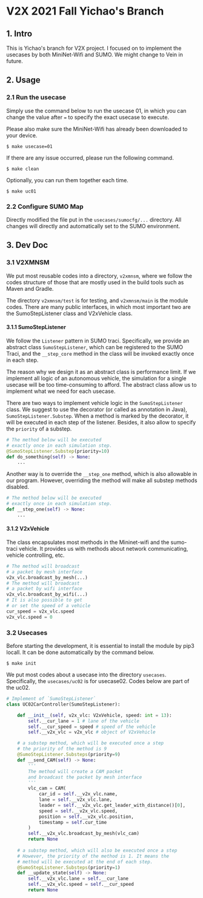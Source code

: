 # V2X 2021 Fall Yichao's Branch 

##  1. Intro

This is Yichao's branch for V2X project. I focused on to implement the usecases by both MiniNet-Wifi and SUMO. We might change to Vein in future. 

## 2. Usage 

### 2.1 Run the usecase 

Simply use the command below to run the usecase 01, in which you can change the value after `=` to specify the exact usecase to execute. 

Please also make sure the MiniNet-Wifi has already been downloaded to your device. 

```shell 
$ make usecase=01 
```

If there are any issue occurred, please run the following command. 

```shell 
$ make clean 
```

Optionally, you can run them together each time. 

```shell 
$ make uc01
```

### 2.2 Configure SUMO Map

Directly modified the file put in the `usecases/sumocfg/...` directory. All changes will directly and automatically set to the SUMO environment. 

## 3. Dev Doc

### 3.1 V2XMNSM

We put most reusable codes into a directory, `v2xmnsm`, where we follow the codes structure of those that are mostly used in the build tools such as Maven and Gradle. 

The directory `v2xmnsm/test` is for testing, and `v2xmnsm/main` is the module codes. There are many public interfaces, in which most important two are the SumoStepListener class and V2xVehicle class. 

#### 3.1.1 SumoStepListener

We follow the `Listener` pattern in SUMO traci. Specifically, we provide an abstract class `SumoStepListener`, which can be registered to the SUMO Traci, and the `__step_core` method in the class will be invoked exactly once in each step. 

The reason why we design it as an abstract class is performance limit. If we implement all logic of an autonomous vehicle, the simulation for a single usecase will be too time-consuming to afford. The abstract class allow us to implement what we need for each usecase. 

There are two ways to implement vehicle logic in the `SumoStepListener` class. We suggest to use the decorator (or called as annotation in Java), `SumoStepListener.Substep`. When a method is marked by the decorator, it will be executed in each step of the listener. Besides, it also allow to specify the `priority` of a substep. 

``` py
# The method below will be executed 
# exactly once in each simulation step.
@SumoStepListener.Substep(priority=10)
def do_something(self) -> None: 
    ...
```

Another way is to override the `__step_one` method, which is also allowable in our program. However, overriding the method will make all substep methods disabled.  

```py 
# The method below will be executed 
# exactly once in each simulation step.
def __step_one(self) -> None: 
    ...
```

#### 3.1.2 V2xVehicle

The class encapsulates most methods in the Mininet-wifi and the sumo-traci vehicle. It provides us with methods about network communicating, vehicle controlling, etc.

```py
# The method will broadcast 
# a packet by mesh interface
v2x_vlc.broadcast_by_mesh(...)
# The method will broadcast 
# a packet by wifi interface
v2x_vlc.broadcast_by_wifi(...)
# It is also possible to get  
# or set the speed of a vehicle
cur_speed = v2x_vlc.speed 
v2x_vlc.speed = 0
```

### 3.2 Usecases

Before starting the development, it is essential to install the module by pip3 locall. It can be done automatically by the command below. 

```shell
$ make init
```

We put most codes about a usecase into the directory `usecases`. Specifically, the `usecases/uc02` is for usecase02. Codes below are part of the uc02. 

```py 
# Implement of `SumoStepListener`
class UC02CarController(SumoStepListener): 

    def __init__(self, v2x_vlc: V2xVehicle, speed: int = 13):
        self.__cur_lane = 1 # lane of the vehicle
        self.__cur_speed = speed # speed of the vehicle
        self.__v2x_vlc = v2x_vlc # object of V2xVehicle

    # a substep method, which will be executed once a step
    # the priority of the method is 9
    @SumoStepListener.Substeps(priority=9)
    def __send_CAM(self) -> None:
        '''
        The method will create a CAM packet 
        and broadcast the packet by mesh interface
        '''
        vlc_cam = CAM(
            car_id = self.__v2x_vlc.name, 
            lane = self.__v2x_vlc.lane, 
            leader = self.__v2x_vlc.get_leader_with_distance()[0], 
            speed = self.__v2x_vlc.speed, 
            position = self.__v2x_vlc.position, 
            timestamp = self.cur_time
        )
        self.__v2x_vlc.broadcast_by_mesh(vlc_cam)
        return None
    
    # a substep method, which will also be executed once a step
    # However, the priority of the method is 1. It means the 
    # method will be executed at the end of each step.
    @SumoStepListener.Substeps(priority=1)
    def __update_state(self) -> None:
        self.__v2x_vlc.lane = self.__cur_lane
        self.__v2x_vlc.speed = self.__cur_speed
        return None
```